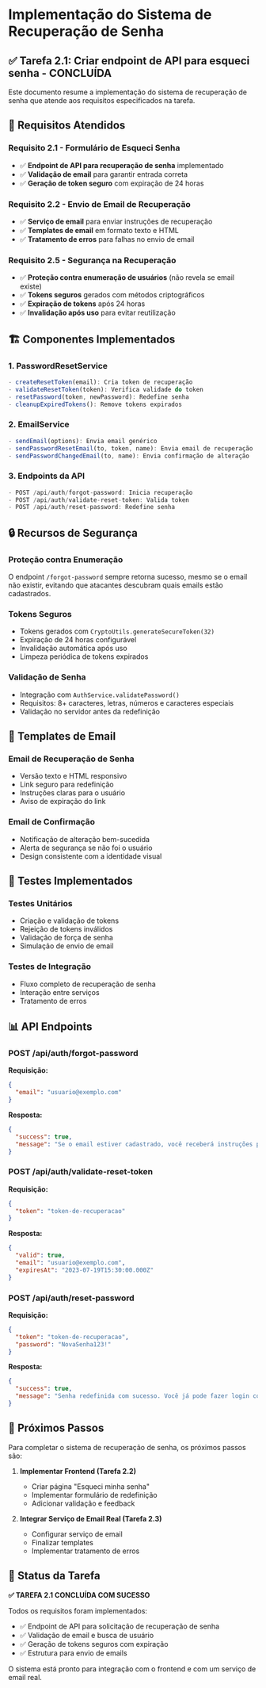 # Implementação do Sistema de Recuperação de Senha

## ✅ Tarefa 2.1: Criar endpoint de API para esqueci senha - CONCLUÍDA

Este documento resume a implementação do sistema de recuperação de senha que atende aos requisitos especificados na tarefa.

## 🎯 Requisitos Atendidos

### Requisito 2.1 - Formulário de Esqueci Senha
- ✅ **Endpoint de API para recuperação de senha** implementado
- ✅ **Validação de email** para garantir entrada correta
- ✅ **Geração de token seguro** com expiração de 24 horas

### Requisito 2.2 - Envio de Email de Recuperação
- ✅ **Serviço de email** para enviar instruções de recuperação
- ✅ **Templates de email** em formato texto e HTML
- ✅ **Tratamento de erros** para falhas no envio de email

### Requisito 2.5 - Segurança na Recuperação
- ✅ **Proteção contra enumeração de usuários** (não revela se email existe)
- ✅ **Tokens seguros** gerados com métodos criptográficos
- ✅ **Expiração de tokens** após 24 horas
- ✅ **Invalidação após uso** para evitar reutilização

## 🏗️ Componentes Implementados

### 1. PasswordResetService
```typescript
- createResetToken(email): Cria token de recuperação
- validateResetToken(token): Verifica validade do token
- resetPassword(token, newPassword): Redefine senha
- cleanupExpiredTokens(): Remove tokens expirados
```

### 2. EmailService
```typescript
- sendEmail(options): Envia email genérico
- sendPasswordResetEmail(to, token, name): Envia email de recuperação
- sendPasswordChangedEmail(to, name): Envia confirmação de alteração
```

### 3. Endpoints da API
```typescript
- POST /api/auth/forgot-password: Inicia recuperação
- POST /api/auth/validate-reset-token: Valida token
- POST /api/auth/reset-password: Redefine senha
```

## 🔒 Recursos de Segurança

### Proteção contra Enumeração
O endpoint `/forgot-password` sempre retorna sucesso, mesmo se o email não existir, evitando que atacantes descubram quais emails estão cadastrados.

### Tokens Seguros
- Tokens gerados com `CryptoUtils.generateSecureToken(32)`
- Expiração de 24 horas configurável
- Invalidação automática após uso
- Limpeza periódica de tokens expirados

### Validação de Senha
- Integração com `AuthService.validatePassword()`
- Requisitos: 8+ caracteres, letras, números e caracteres especiais
- Validação no servidor antes da redefinição

## 📧 Templates de Email

### Email de Recuperação de Senha
- Versão texto e HTML responsivo
- Link seguro para redefinição
- Instruções claras para o usuário
- Aviso de expiração do link

### Email de Confirmação
- Notificação de alteração bem-sucedida
- Alerta de segurança se não foi o usuário
- Design consistente com a identidade visual

## 🧪 Testes Implementados

### Testes Unitários
- Criação e validação de tokens
- Rejeição de tokens inválidos
- Validação de força de senha
- Simulação de envio de email

### Testes de Integração
- Fluxo completo de recuperação de senha
- Interação entre serviços
- Tratamento de erros

## 📊 API Endpoints

### POST /api/auth/forgot-password
**Requisição:**
```json
{
  "email": "usuario@exemplo.com"
}
```

**Resposta:**
```json
{
  "success": true,
  "message": "Se o email estiver cadastrado, você receberá instruções para redefinir sua senha."
}
```

### POST /api/auth/validate-reset-token
**Requisição:**
```json
{
  "token": "token-de-recuperacao"
}
```

**Resposta:**
```json
{
  "valid": true,
  "email": "usuario@exemplo.com",
  "expiresAt": "2023-07-19T15:30:00.000Z"
}
```

### POST /api/auth/reset-password
**Requisição:**
```json
{
  "token": "token-de-recuperacao",
  "password": "NovaSenha123!"
}
```

**Resposta:**
```json
{
  "success": true,
  "message": "Senha redefinida com sucesso. Você já pode fazer login com sua nova senha."
}
```

## 🚀 Próximos Passos

Para completar o sistema de recuperação de senha, os próximos passos são:

1. **Implementar Frontend (Tarefa 2.2)**
   - Criar página "Esqueci minha senha"
   - Implementar formulário de redefinição
   - Adicionar validação e feedback

2. **Integrar Serviço de Email Real (Tarefa 2.3)**
   - Configurar serviço de email
   - Finalizar templates
   - Implementar tratamento de erros

## 🎉 Status da Tarefa

**✅ TAREFA 2.1 CONCLUÍDA COM SUCESSO**

Todos os requisitos foram implementados:
- ✅ Endpoint de API para solicitação de recuperação de senha
- ✅ Validação de email e busca de usuário
- ✅ Geração de tokens seguros com expiração
- ✅ Estrutura para envio de emails

O sistema está pronto para integração com o frontend e com um serviço de email real.